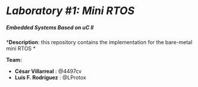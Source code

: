 # ***Laboratory #1: Mini RTOS***
##### ***Embedded Systems Based on uC II***

***Description**: this repository contains the implementation for the bare-metal mini RTOS *

**Team:** 
- **César Villarreal** : @4497cv
- **Luís F. Rodríguez** : @LProtox

